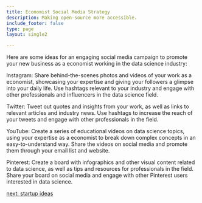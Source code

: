 ```yaml
---
title: Economist Social Media Strategy
description: Making open-source more accessible.
include_footer: false
type: page
layout: single2

---
```


<p>
Here are some ideas for an engaging social media campaign to promote your new business as a economist working in the data science industry:

Instagram: Share behind-the-scenes photos and videos of your work as a economist, showcasing your expertise and giving your followers a glimpse into your daily life. Use hashtags relevant to your industry and engage with other professionals and influencers in the data science field.

Twitter: Tweet out quotes and insights from your work, as well as links to relevant articles and industry news. Use hashtags to increase the reach of your tweets and engage with other professionals in the field.

YouTube: Create a series of educational videos on data science topics, using your expertise as a economist to break down complex concepts in an easy-to-understand way. Share the videos on social media and promote them through your email list and website.

Pinterest: Create a board with infographics and other visual content related to data science, as well as tips and resources for professionals in the field. Share your board on social media and engage with other Pinterest users interested in data science.


<a href="https://workdojos.com/economists/startup">next: startup ideas</a>
